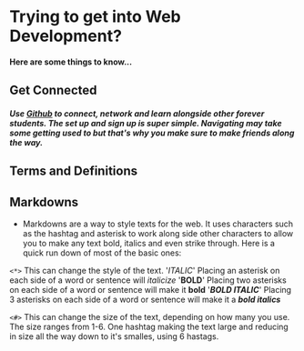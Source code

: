 # Trying to get into Web Development?
#### Here are some things to know...

## Get Connected   
#####  Use [Github](https://github.com) to connect, network and learn alongside other forever students. The set up and sign up is super simple. Navigating may take some getting used to but that's why you make sure to make friends along the way.

## Terms and Definitions

## Markdowns
 - Markdowns are a way to style texts for the web. It uses characters such as the hashtag and asterisk to work along side other characters to allow you to make any text bold, italics and even strike through. Here is a quick run down of most of the basic ones: 
 >

`<*>` This can change the style of the text.
'*ITALIC*' Placing an asterisk on each side of a word or sentence will *italicize*
'**BOLD**' Placing two asterisks on each side of a word or sentence will make it **bold**
'***BOLD ITALIC***' Placing 3 asterisks on each side of a word or sentence will make it a ***bold italics***


`<#>` This can change the size of the text, depending on how many you use. 
The size ranges from 1-6. One hashtag making the text large and reducing in size all the way down to it's smalles, using 6 hastags.
